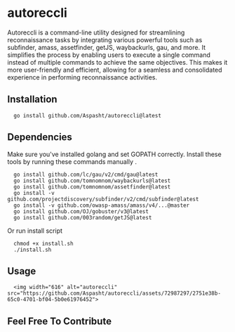 # autoreccli 
  Autoreccli is a command-line utility designed for streamlining reconnaissance tasks by integrating various powerful tools such as subfinder, amass, assetfinder, getJS, waybackurls, gau, and more. It simplifies the process by enabling users to execute a single command instead of multiple commands to achieve the same objectives. This makes it more user-friendly and efficient, allowing for a seamless and consolidated experience in performing reconnaissance activities.

## Installation
      go install github.com/Aspasht/autoreccli@latest

## Dependencies 
  Make sure you've installed golang and set GOPATH correctly. Install these tools by running these commands manually .
                    
      go install github.com/lc/gau/v2/cmd/gau@latest
      go install github.com/tomnomnom/waybackurls@latest
      go install github.com/tomnomnom/assetfinder@latest
      go install -v github.com/projectdiscovery/subfinder/v2/cmd/subfinder@latest
      go install -v github.com/owasp-amass/amass/v4/...@master
      go install github.com/OJ/gobuster/v3@latest
      go install github.com/003random/getJS@latest

  Or run install script
  
      chmod +x install.sh
      ./install.sh

  ## Usage
      <img width="616" alt="autoreccli" src="https://github.com/Aspasht/autoreccli/assets/72987297/2751e38b-65c0-4701-bf04-5b0e61976452">

  
  ## Feel Free To Contribute 



 
  

